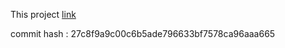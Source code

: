 This project [link](https://github.com/Microsoft/DirectXTex)

commit hash : 27c8f9a9c00c6b5ade796633bf7578ca96aaa665
